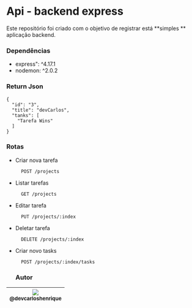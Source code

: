 
# Api - backend express

 Este repositório foi criado com o objetivo de registrar está **simples ** aplicação backend.

### Dependências 

- express": ^4.17.1
- nodemon: ^2.0.2

### Return Json
```
{
  "id": "3",
  "title": "devCarlos",
  "tanks": [
    "Tarefa Wins"
  ]
}
```

### Rotas 

- Criar nova tarefa

		POST /projects

- Listar tarefas

		GET /projects

- Editar tarefa

		PUT /projects/:index

- Deletar tarefa 

		DELETE /projects/:index

- Criar novo tasks

		POST /projects/:index/tasks


   ### Autor

| [<img src="https://avatars2.githubusercontent.com/u/57951744?s=180&v=4"><br><sub>@devcarloshenrique</sub>](https://github.com/devcarloshenrique) |
| :---: |

